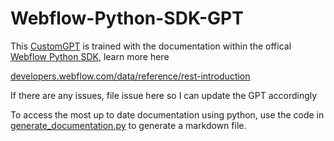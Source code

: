 # Webflow-Python-SDK-GPT
This [CustomGPT](https://chat.openai.com/g/g-7uWCYgFAo-webflow-python-sdk-assistant
) is trained with the documentation within the offical [Webflow Python SDK](https://pypi.org/project/webflow), learn more here

[developers.webflow.com/data/reference/rest-introduction](https://developers.webflow.com/data/reference/rest-introduction
)


If there are any issues, file issue here so I can update the GPT accordingly

To access the most up to date documentation using python, use the code in [generate_documentation.py](https://github.com/Saltiola7/Webflow-Python-SDK-GPT/blob/main/generate_documentation.py) to generate a markdown file.
